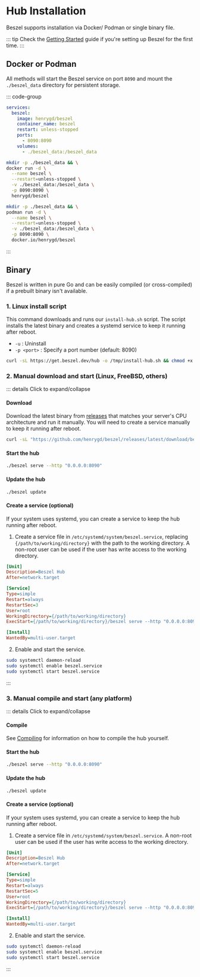 # Hub Installation

Beszel supports installation via Docker/ Podman or single binary file.

::: tip
Check the [Getting Started](./getting-started.md) guide if you're setting up Beszel for the first time.
:::

## Docker or Podman

All methods will start the Beszel service on port `8090` and mount the `./beszel_data` directory for persistent storage.

::: code-group

```yaml [docker-compose.yml]
services:
  beszel:
    image: henrygd/beszel
    container_name: beszel
    restart: unless-stopped
    ports:
      - 8090:8090
    volumes:
      - ./beszel_data:/beszel_data
```

```bash [docker run]
mkdir -p ./beszel_data && \
docker run -d \
  --name beszel \
  --restart=unless-stopped \
  -v ./beszel_data:/beszel_data \
  -p 8090:8090 \
  henrygd/beszel
```

```bash [podman run]
mkdir -p ./beszel_data && \
podman run -d \
  --name beszel \
  --restart=unless-stopped \
  -v ./beszel_data:/beszel_data \
  -p 8090:8090 \
  docker.io/henrygd/beszel
```

:::

<!--@include: ./parts/hub-docker-instructions.md-->

## Binary

Beszel is written in pure Go and can be easily compiled (or cross-compiled) if a prebuilt binary isn't available.

### 1. Linux install script

This command downloads and runs our `install-hub.sh` script. The script installs the latest binary and creates a systemd service to keep it running after reboot.

- `-u` : Uninstall
- `-p <port>` : Specify a port number (default: 8090)

```bash
curl -sL https://get.beszel.dev/hub -o /tmp/install-hub.sh && chmod +x /tmp/install-hub.sh && /tmp/install-hub.sh
```

### 2. Manual download and start (Linux, FreeBSD, others)

::: details Click to expand/collapse

#### Download

Download the latest binary from [releases](https://github.com/henrygd/beszel/releases) that matches your server's CPU architecture and run it manually. You will need to create a service manually to keep it running after reboot.

```bash
curl -sL "https://github.com/henrygd/beszel/releases/latest/download/beszel_$(uname -s)_$(uname -m | sed -e 's/x86_64/amd64/' -e 's/armv6l/arm/' -e 's/armv7l/arm/' -e 's/aarch64/arm64/').tar.gz" | tar -xz -O beszel | tee ./beszel >/dev/null && chmod +x beszel
```

#### Start the hub

```bash
./beszel serve --http "0.0.0.0:8090"
```

#### Update the hub

```bash
./beszel update
```

#### Create a service (optional)

If your system uses systemd, you can create a service to keep the hub running after reboot.

1. Create a service file in `/etc/systemd/system/beszel.service`, replacing `{/path/to/working/directory}` with the path to the working directory. A non-root user can be used if the user has write access to the working directory.

```ini
[Unit]
Description=Beszel Hub
After=network.target

[Service]
Type=simple
Restart=always
RestartSec=3
User=root
WorkingDirectory={/path/to/working/directory}
ExecStart={/path/to/working/directory}/beszel serve --http "0.0.0.0:8090"

[Install]
WantedBy=multi-user.target
```

2. Enable and start the service.

```bash
sudo systemctl daemon-reload
sudo systemctl enable beszel.service
sudo systemctl start beszel.service
```

:::

### 3. Manual compile and start (any platform)

::: details Click to expand/collapse

#### Compile

See [Compiling](./compiling.md) for information on how to compile the hub yourself.

#### Start the hub

```bash
./beszel serve --http "0.0.0.0:8090"
```

#### Update the hub

```bash
./beszel update
```

#### Create a service (optional)

If your system uses systemd, you can create a service to keep the hub running after reboot.

1. Create a service file in `/etc/systemd/system/beszel.service`. A non-root user can be used if the user has write access to the working directory.

```ini
[Unit]
Description=Beszel Hub
After=network.target

[Service]
Type=simple
Restart=always
RestartSec=5
User=root
WorkingDirectory={/path/to/working/directory}
ExecStart={/path/to/working/directory}/beszel serve --http "0.0.0.0:8090"

[Install]
WantedBy=multi-user.target
```

2. Enable and start the service.

```bash
sudo systemctl daemon-reload
sudo systemctl enable beszel.service
sudo systemctl start beszel.service
```

:::
